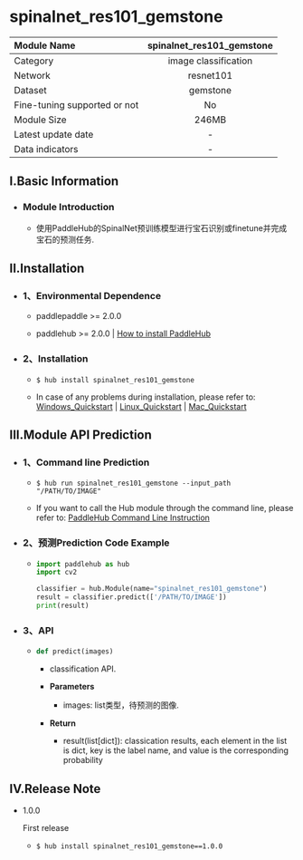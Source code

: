 # spinalnet_res101_gemstone

|Module Name|spinalnet_res101_gemstone|
| :--- | :---: |
|Category|image classification|
|Network|resnet101|
|Dataset|gemstone|
|Fine-tuning supported or not|No|
|Module Size|246MB|
|Latest update date|-|
|Data indicators|-|


## I.Basic Information



- ### Module Introduction

  - 使用PaddleHub的SpinalNet预训练模型进行宝石识别或finetune并完成宝石的预测任务.
## II.Installation

- ### 1、Environmental Dependence  

  - paddlepaddle >= 2.0.0  

  - paddlehub >= 2.0.0  | [How to install PaddleHub]()


- ### 2、Installation

  - ```shell
    $ hub install spinalnet_res101_gemstone
    ```
  - In case of any problems during installation, please refer to: [Windows_Quickstart]() | [Linux_Quickstart]() | [Mac_Quickstart]()

## III.Module API Prediction

- ### 1、Command line Prediction

  - ```shell
    $ hub run spinalnet_res101_gemstone --input_path "/PATH/TO/IMAGE"
    ```
  - If you want to call the Hub module through the command line, please refer to: [PaddleHub Command Line Instruction](../../../../docs/docs_ch/tutorial/cmd_usage.rst)

- ### 2、预测Prediction Code Example

  - ```python
    import paddlehub as hub
    import cv2

    classifier = hub.Module(name="spinalnet_res101_gemstone")
    result = classifier.predict(['/PATH/TO/IMAGE'])
    print(result)
    ```

- ### 3、API

  - ```python
    def predict(images)
    ```
    - classification API.
    - **Parameters**
      - images: list类型，待预测的图像.

    - **Return**
      - result(list[dict]): classication results, each element in the list is dict, key is the label name, and value is the corresponding probability





## IV.Release Note

* 1.0.0

  First release
  - ```shell
    $ hub install spinalnet_res101_gemstone==1.0.0
    ```
